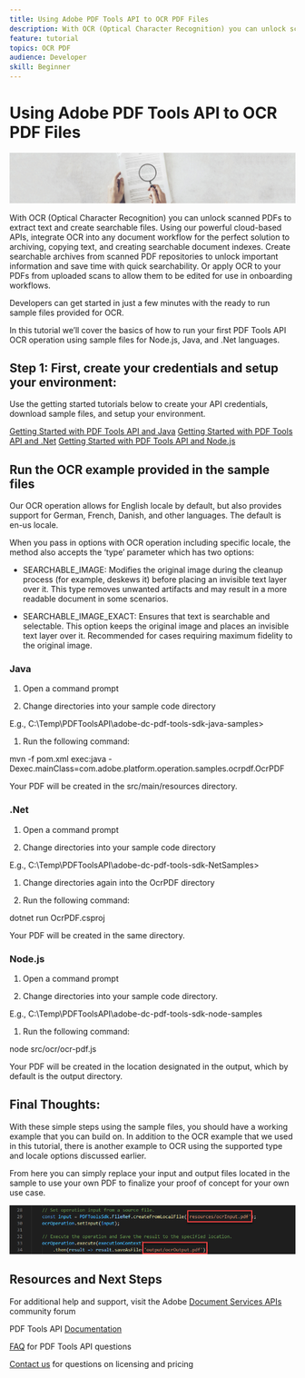 ```yaml
---
title: Using Adobe PDF Tools API to OCR PDF Files
description: With OCR (Optical Character Recognition) you can unlock scanned PDFs to extract text and create searchable files
feature: tutorial
topics: OCR PDF
audience: Developer
skill: Beginner
---
```


# Using Adobe PDF Tools API to OCR PDF Files

![Create PDF Hero Image](../assets/OCR_hero.jpg)

With OCR (Optical Character Recognition) you can unlock scanned PDFs to extract text and create searchable files. Using our powerful cloud-based APIs, integrate OCR into any document workflow for the perfect solution to archiving, copying text, and creating searchable document indexes. Create searchable archives from scanned PDF repositories to unlock important information and save time with quick searchability. Or apply OCR to your PDFs from uploaded scans to allow them to be edited for use in onboarding workflows.

Developers can get started in just a few minutes with the ready to run sample files provided for OCR. 

In this tutorial we’ll cover the basics of how to run your first PDF Tools API OCR operation using sample files for Node.js, Java, and .Net languages.  

## Step 1: First, create your credentials and setup your environment:

Use the getting started tutorials below to create your API credentials, download sample files, and setup your environment.

[Getting Started with PDF Tools API and Java](gettingstartedjava.md)
[Getting Started with PDF Tools API and .Net](gettingstartednet.md)
[Getting Started with PDF Tools API and Node.js](createpdffromhtml.md)

## Run the OCR example provided in the sample files

Our OCR operation allows for English locale by default, but also provides support for German, French, Danish, and other languages. The default is en-us locale.

When you pass in options with OCR operation including specific locale, the method also accepts the ‘type’ parameter which has two options:

* SEARCHABLE_IMAGE: Modifies the original image during the cleanup process (for example, deskews it) before placing an invisible text layer over it. This type removes unwanted artifacts and may result in a more readable document in some scenarios.

* SEARCHABLE_IMAGE_EXACT: Ensures that text is searchable and selectable. This option keeps the original image and places an invisible text layer over it. Recommended for cases requiring maximum fidelity to the original image.

### Java

1. Open a command prompt

1. Change directories into your sample code directory

E.g., C:\Temp\PDFToolsAPI\adobe-dc-pdf-tools-sdk-java-samples>

1.	Run the following command:

mvn -f pom.xml exec:java -Dexec.mainClass=com.adobe.platform.operation.samples.ocrpdf.OcrPDF

Your PDF will be created in the src/main/resources directory.

### .Net

1.	Open a command prompt

1.	Change directories into your sample code directory

E.g., C:\Temp\PDFToolsAPI\adobe-dc-pdf-tools-sdk-NetSamples>

1.	Change directories again into the OcrPDF directory

1.	Run the following command:

dotnet run OcrPDF.csproj

Your PDF will be created in the same directory.

### Node.js

1.	Open a command prompt

1.	Change directories into your sample code directory. 

E.g., C:\Temp\PDFToolsAPI\adobe-dc-pdf-tools-sdk-node-samples

1.	Run the following command:

node src/ocr/ocr-pdf.js

Your PDF will be created in the location designated in the output, which by default is the output directory.

## Final Thoughts:

With these simple steps using the sample files, you should have a working example that you can build on. In addition to the OCR example that we used in this tutorial, there is another example to OCR using the supported type and locale options discussed earlier. 

From here you can simply replace your input and output files located in the sample to use your own PDF to finalize your proof of concept for your own use case.

![Proof of Concept](../assets/OCR_poc.png)

## Resources and Next Steps

For additional help and support, visit the Adobe [Document Services APIs](https://community.adobe.com/t5/document-cloud-sdk/bd-p/Document-Cloud-SDK?page=1&sort=latest_replies&filter=all) community forum

PDF Tools API [Documentation](https://www.adobe.com/go/pdftoolsapi_doc)

[FAQ](https://community.adobe.com/t5/document-cloud-sdk/faq-for-document-services-pdf-tools-api/m-p/10726197) for PDF Tools API questions

[Contact us](https://www.adobe.com/go/pdftoolsapi_requestform) for questions on licensing and pricing